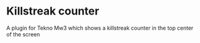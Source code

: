 # Killstreak counter
A plugin for Tekno Mw3 which shows a killstreak counter in the top center of the screen
